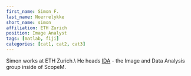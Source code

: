 ```yaml
---
first_name: Simon F.
last_name: Noerrelykke
short_name: simon
affiliation: ETH Zurich
position: Image Analyst
tags: [matlab, fiji]
categories: [cat1, cat2, cat3]
---
```


Simon works at ETH Zurich.\\
He heads [IDA](http://let-your-data-speak.com/) - the Image and Data Analysis group inside of ScopeM.